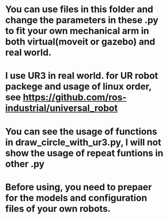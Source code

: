 # You can use files in this folder and change the parameters in these .py to fit your own mechanical arm in both virtual(moveit or gazebo) and real world.
# I use UR3 in real world. for UR robot packege and usage of linux order, see https://github.com/ros-industrial/universal_robot
# You can see the usage of functions in draw_circle_with_ur3.py, I will not show the usage of repeat funtions in other .py
# Before using, you need to prepaer for the models and configuration files of your own robots.  
